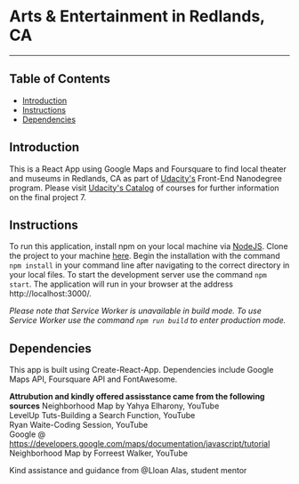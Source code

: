 # Arts & Entertainment in Redlands, CA
---
  ## Table of Contents

  * [Introduction](#introduction)
  * [Instructions](#instructions)
  * [Dependencies](#dependencies)


## Introduction

This is a React App using Google Maps and Foursquare to find local theater and museums in Redlands, CA as part of [Udacity's](https://www.udacity.com/courses/all) Front-End Nanodegree program. Please visit [Udacity's Catalog](https://www.udacity.com/courses/all) of courses for further information on the final project 7.

## Instructions

To run this application, install npm on your local machine via [NodeJS](https://nodejs.org/en/). Clone the project to your machine [here](https://github.com/amacbain1/Neighborhood-map-project7).
Begin the installation with the command `npm install` in your command line after navigating
to the correct directory in your local files. To start the development server use the command `npm start`. The application will run in your browser at the address http://localhost:3000/.

*Please note that Service Worker is unavailable in build mode. To use Service Worker use the command `npm run build` to enter production mode.*


## Dependencies

This app is built using Create-React-App. Dependencies include Google Maps API, Foursquare API and FontAwesome.

******Attrubution and kindly offered assisstance came from the following sources******
Neighborhood Map by Yahya Elharony, YouTube  
LevelUp Tuts-Building a Search Function, YouTube  
Ryan Waite-Coding Session, YouTube  
Google @ https://developers.google.com/maps/documentation/javascript/tutorial  
Neighborhood Map by Forreest Walker, YouTube  

 Kind assistance and guidance from @Lloan Alas, student mentor
